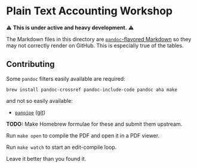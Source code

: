 # Plain Text Accounting Workshop

:warning: **This is under active and heavy development.** :warning:

The Markdown files in this directory are [`pandoc`-flavored
Markdown](https://pandoc.org) so they may not correctly render on GitHub. This
is especially true of the tables.

## Contributing

Some `pandoc` filters easily available are required:

```
brew install pandoc-crossref pandoc-include-code pandoc aha make
```

and not so easily available:

* [`panpipe`](https://hackage.haskell.org/package/panpipe "warning: takes forever to compile all dependencies and install") ([git](http://chriswarbo.net/git/panpipe/git/index.html))

**TODO:** Make Homebrew formulae for these and submit them upstream.

Run `make open` to compile the PDF and open it in a PDF viewer.

Run `make watch` to start an edit-compile loop.

Leave it better than you found it.

